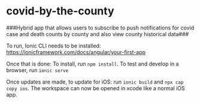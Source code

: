 # covid-by-the-county

###Hybrid app that allows users to subscribe to push notifications for covid case and death counts by county and also view county historical data###


To run, Ionic CLI needs to be installed:
https://ionicframework.com/docs/angular/your-first-app

Once that is done:
To install, run `npm install`.
To test and develop in a browser, run `ionic serve`

Once updates are made, to update for iOS:
run `ionic build`
and `npx cap copy ios`.
The workspace can now be opened in xcode like a normal iOS app.
